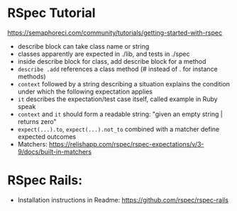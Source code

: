 # RSpec Tutorial 
https://semaphoreci.com/community/tutorials/getting-started-with-rspec

- describe block can take class name or string
- classes apparently are expected in ./lib, and tests in ./spec
- inside describe block for class, add describe block for a method
- ```describe .add``` references a class method (# instead of . for instance methods)
- ```context``` followed by a string describing a situation explains the condition under which the following expectation applies
- ```it``` describes the expectation/test case itself, called example in Ruby speak
- ```context``` and ```it``` should form a readable string: "given an empty string | returns zero"
- ```expect(...).to```, ```expect(...).not_to``` combined with a matcher define expected outcomes
- Matchers: https://relishapp.com/rspec/rspec-expectations/v/3-9/docs/built-in-matchers

# RSpec Rails:
- Installation instructions in Readme: https://github.com/rspec/rspec-rails

